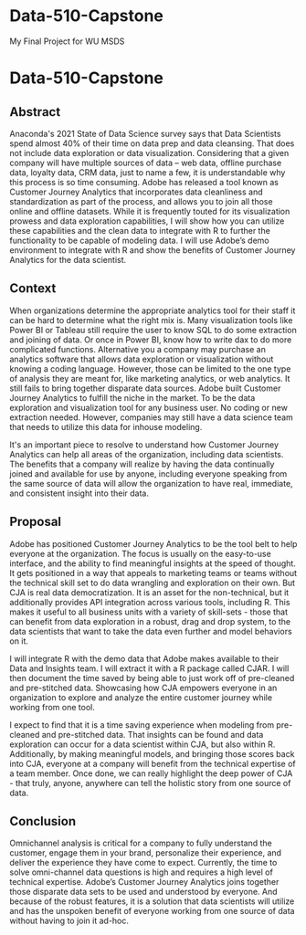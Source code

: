 # Data-510-Capstone
My Final Project for WU MSDS
# Data-510-Capstone

## Abstract
Anaconda's 2021 State of Data Science survey says that Data Scientists spend almost 40% of their time on data prep and data cleansing. That does not include data exploration or data visualization. Considering that a given company will have multiple sources of data – web data, offline purchase data, loyalty data, CRM data, just to name a few, it is understandable why this process is so time consuming. Adobe has released a tool known as Customer Journey Analytics that incorporates data cleanliness and standardization as part of the process, and allows you to join all those online and offline datasets. While it is frequently touted for its visualization prowess and data exploration capabilities, I will show how you can utilize these capabilities and the clean data to integrate with R to further the functionality to be capable of modeling data. I will use Adobe’s demo environment to integrate with R and show the benefits of Customer Journey Analytics for the data scientist.

## Context
When organizations determine the appropriate analytics tool for their staff it can be hard to determine what the right mix is. Many visualization tools like Power BI or Tableau still require the user to know SQL to do some extraction and joining of data. Or once in Power BI, know how to write dax to do more complicated functions. Alternative you a company may purchase an analytics software that allows data exploration or visualization without knowing a coding language. However, those can be limited to the one type of analysis they are meant for, like marketing analytics, or web analytics. It still fails to bring together disparate data sources. Adobe built Customer Journey Analytics to fulfill the niche in the market. To be the data exploration and visualization tool for any business user. No coding or new extraction needed. However, companies may still have a data science team that needs to utilize this data for inhouse modeling.

It's an important piece to resolve to understand how Customer Journey Analytics can help all areas of the organization, including data scientists. The benefits that a company will realize by having the data continually joined and available for use by anyone, including everyone speaking from the same source of data will allow the organization to have real, immediate, and consistent insight into their data.

## Proposal
Adobe has positioned Customer Journey Analytics to be the tool belt to help everyone at the organization. The focus is usually on the easy-to-use interface, and the ability to find meaningful insights at the speed of thought. It gets positioned in a way that appeals to marketing teams or teams without the technical skill set to do data wrangling and exploration on their own. But CJA is real data democratization. It is an asset for the non-technical, but it additionally provides API integration across various tools, including R. This makes it useful to all business units with a variety of skill-sets - those that can benefit from data exploration in a robust, drag and drop system, to the data scientists that want to take the data even further and model behaviors on it. 

I will integrate R with the demo data that Adobe makes available to their Data and Insights team. I will extract it with a R package called CJAR. I will then document the time saved by being able to just work off of pre-cleaned and pre-stitched data. Showcasing how CJA empowers everyone in an organization to explore and analyze the entire customer journey while working from one tool.

I expect to find that it is a time saving experience when modeling from pre-cleaned and pre-stitched data. That insights can be found and data exploration can occur for a data scientist within CJA, but also within R. Additionally, by making meaningful models, and bringing those scores back into CJA, everyone at a company will benefit from the technical expertise of a team member. Once done, we can really highlight the deep power of CJA - that truly, anyone, anywhere can tell the holistic story from one source of data.

## Conclusion
Omnichannel analysis is critical for a company to fully understand the customer, engage them in your brand, personalize their experience, and deliver the experience they have come to expect. Currently, the time to solve omni-channel data questions is high and requires a high level of technical expertise. Adobe’s Customer Journey Analytics joins together those disparate data sets to be used and understood by everyone. And because of the robust features, it is a solution that data scientists will utilize and has the unspoken benefit of everyone working from one source of data without having to join it ad-hoc.

